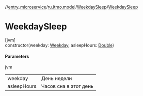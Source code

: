//[entry_microservice](../../../index.md)/[ru.itmo.model](../index.md)/[WeekdaySleep](index.md)/[WeekdaySleep](-weekday-sleep.md)

# WeekdaySleep

[jvm]\
constructor(weekday: [Weekday](../-weekday/index.md), asleepHours: [Double](https://kotlinlang.org/api/core/kotlin-stdlib/kotlin/-double/index.html))

#### Parameters

jvm

| | |
|---|---|
| weekday | День недели |
| asleepHours | Часов сна в этот день |